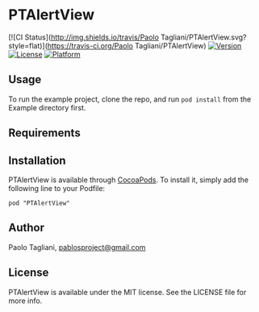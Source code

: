 # PTAlertView

[![CI Status](http://img.shields.io/travis/Paolo Tagliani/PTAlertView.svg?style=flat)](https://travis-ci.org/Paolo Tagliani/PTAlertView)
[![Version](https://img.shields.io/cocoapods/v/PTAlertView.svg?style=flat)](http://cocoadocs.org/docsets/PTAlertView)
[![License](https://img.shields.io/cocoapods/l/PTAlertView.svg?style=flat)](http://cocoadocs.org/docsets/PTAlertView)
[![Platform](https://img.shields.io/cocoapods/p/PTAlertView.svg?style=flat)](http://cocoadocs.org/docsets/PTAlertView)

## Usage

To run the example project, clone the repo, and run `pod install` from the Example directory first.

## Requirements

## Installation

PTAlertView is available through [CocoaPods](http://cocoapods.org). To install
it, simply add the following line to your Podfile:

    pod "PTAlertView"

## Author

Paolo Tagliani, pablosproject@gmail.com

## License

PTAlertView is available under the MIT license. See the LICENSE file for more info.

